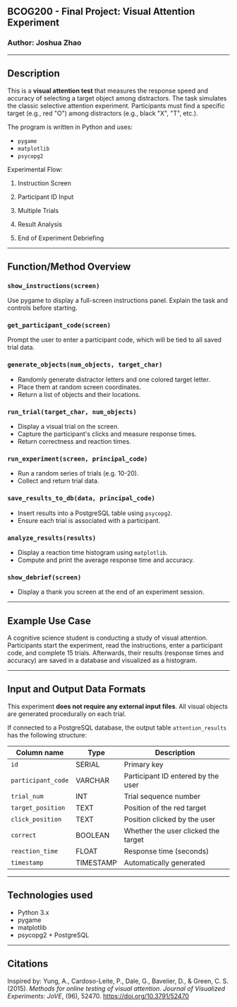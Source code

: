 ## BCOG200 - Final Project: Visual Attention Experiment

### Author: Joshua Zhao

---

## Description

This is a **visual attention test** that measures the response speed and accuracy of selecting a target object among distractors. The task simulates the classic selective attention experiment. Participants must find a specific target (e.g., red "O") among distractors (e.g., black "X", "T", etc.).

The program is written in Python and uses:

- `pygame`
- `matplotlib`
- `psycopg2`

Experimental Flow:

1. Instruction Screen

2. Participant ID Input

3. Multiple Trials

4. Result Analysis

5. End of Experiment Debriefing

---

## Function/Method Overview

### `show_instructions(screen)`
Use pygame to display a full-screen instructions panel. Explain the task and controls before starting.

### `get_participant_code(screen)`
Prompt the user to enter a participant code, which will be tied to all saved trial data.

### `generate_objects(num_objects, target_char)`
- Randomly generate distractor letters and one colored target letter.
- Place them at random screen coordinates.
- Return a list of objects and their locations.

### `run_trial(target_char, num_objects)`
- Display a visual trial on the screen.
- Capture the participant's clicks and measure response times.
- Return correctness and reaction times.

### `run_experiment(screen, principal_code)`
- Run a random series of trials (e.g. 10-20).
- Collect and return trial data.

### `save_results_to_db(data, principal_code)`
- Insert results into a PostgreSQL table using `psycopg2`.
- Ensure each trial is associated with a participant.

### `analyze_results(results)`
- Display a reaction time histogram using `matplotlib`.
- Compute and print the average response time and accuracy.

### `show_debrief(screen)`
- Display a thank you screen at the end of an experiment session.

---

## Example Use Case

A cognitive science student is conducting a study of visual attention. Participants start the experiment, read the instructions, enter a participant code, and complete 15 trials. Afterwards, their results (response times and accuracy) are saved in a database and visualized as a histogram.

---

## Input and Output Data Formats

This experiment **does not require any external input files**. All visual objects are generated procedurally on each trial.

If connected to a PostgreSQL database, the output table `attention_results` has the following structure:

| Column name | Type | Description |
|---------------------|-------------|---------------------------------------|
| `id` | SERIAL | Primary key |
| `participant_code` | VARCHAR | Participant ID entered by the user |
| `trial_num` | INT | Trial sequence number |
| `target_position` | TEXT | Position of the red target |
| `click_position` | TEXT | Position clicked by the user |
| `correct` | BOOLEAN | Whether the user clicked the target |
| `reaction_time` | FLOAT | Response time (seconds) |
| `timestamp` | TIMESTAMP | Automatically generated |

---

## Technologies used

- Python 3.x
- pygame
- matplotlib
- psycopg2 + PostgreSQL

---

## Citations

Inspired by:
Yung, A., Cardoso-Leite, P., Dale, G., Bavelier, D., & Green, C. S. (2015).
*Methods for online testing of visual attention*. *Journal of Visualized Experiments: JoVE*, (96), 52470.
https://doi.org/10.3791/52470
